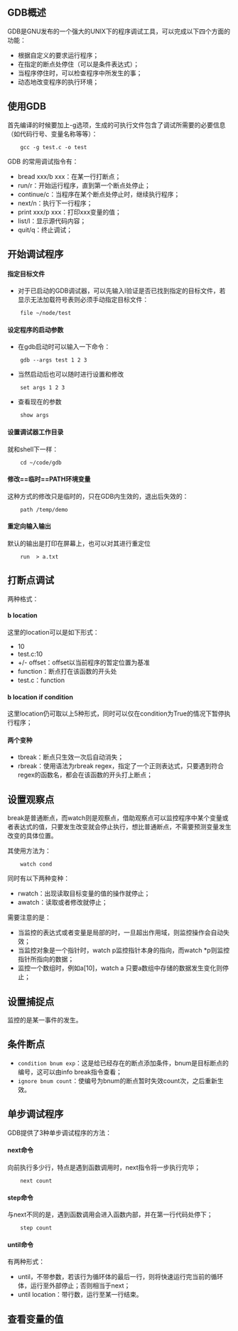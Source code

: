 ## GDB概述
GDB是GNU发布的一个强大的UNIX下的程序调试工具，可以完成以下四个方面的功能：
- 根据自定义的要求运行程序；
- 在指定的断点处停住（可以是条件表达式）；
- 当程序停住时，可以检查程序中所发生的事；
- 动态地改变程序的执行环境；

## 使用GDB
首先编译的时候要加上-g选项，生成的可执行文件包含了调试所需要的必要信息（如代码行号、变量名称等等）：
```
    gcc -g test.c -o test
```

GDB 的常用调试指令有：
- bread xxx/b xxx：在某一行打断点；
- run/r：开始运行程序，直到第一个断点处停止；
- continue/c：当程序在某个断点处停止时，继续执行程序；
- next/n：执行下一行程序；
- print xxx/p xxx：打印xxx变量的值；
- list/l：显示源代码内容；
- quit/q：终止调试；

## 开始调试程序
#### 指定目标文件
- 对于已启动的GDB调试器，可以先输入l验证是否已找到指定的目标文件，若显示无法加载符号表则必须手动指定目标文件：
```
    file ~/node/test
```

#### 设定程序的启动参数
- 在gdb启动时可以输入一下命令：
```
    gdb --args test 1 2 3
```

- 当然启动后也可以随时进行设置和修改
```
    set args 1 2 3
```

- 查看现在的参数
```
    show args
```

#### 设置调试器工作目录
就和shell下一样：
```
    cd ~/code/gdb
```

#### 修改==临时==PATH环境变量
这种方式的修改只是临时的，只在GDB内生效的，退出后失效的：
```
    path /temp/demo
```

#### 重定向输入输出
默认的输出是打印在屏幕上，也可以对其进行重定位
```
    run  > a.txt
```

## 打断点调试
两种格式：
#### b location
这里的location可以是如下形式：
- 10
- test.c:10
- +/- offset：offset以当前程序的暂定位置为基准
- function：断点打在该函数的开头处
- test.c：function

#### b location if condition
这里location仍可取以上5种形式，同时可以仅在condition为True的情况下暂停执行程序；


#### 两个变种
- tbreak：断点只生效一次后自动消失；
- rbreak：使用语法为rbreak regex，指定了一个正则表达式，只要遇到符合regex的函数名，都会在该函数的开头打上断点；


## 设置观察点
break是普通断点，而watch则是观察点，借助观察点可以监控程序中某个变量或者表达式的值，只要发生改变就会停止执行，想比普通断点，不需要预测变量发生改变的具体位置。

其使用方法为：
```
    watch cond
```

同时有以下两种变种：
- rwatch：出现读取目标变量的值的操作就停止；
- awatch：读取或者修改就停止；

需要注意的是：
- 当监控的表达式或者变量是局部的时，一旦超出作用域，则监控操作会自动失效；
- 当监控对象是一个指针时，watch p监控指针本身的指向，而watch *p则监控指针所指向的数据；
- 监控一个数组时，例如a[10]，watch a 只要a数组中存储的数据发生变化则停止；


## 设置捕捉点
监控的是某一事件的发生。

## 条件断点
- `condition bnum exp`：这是给已经存在的断点添加条件，bnum是目标断点的编号，这可以由info break指令查看；
- `ignore bnum count`：使编号为bnum的断点暂时失效count次，之后重新生效。


## 单步调试程序
GDB提供了3种单步调试程序的方法：
#### next命令
向前执行多少行，特点是遇到函数调用时，next指令将一步执行完毕；
```
    next count
```

#### step命令
与next不同的是，遇到函数调用会进入函数内部，并在第一行代码处停下；
```
    step count
```

#### until命令
有两种形式：
- until，不带参数，若该行为循环体的最后一行，则将快速运行完当前的循环体，运行至外部停止；否则相当于next；
- until location：带行数，运行至某一行结束。


## 查看变量的值
